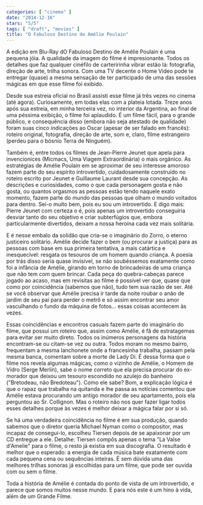 ```yaml
---
categories: [ "cinema" ]
date: "2014-12-16"
stars: "5/5"
tags: [ "draft", "movies" ]
title: "O Fabuloso Destino de Amélie Poulain"
---
```

A edição em Blu-Ray dO Fabuloso Destino de Amélie Poulain é uma
pequena jóia. A qualidade da imagem do filme é impresionante. Todos os
detalhes que faz qualquer cinéfilo de carteririnha vibrar estão lá:
fotografia, direção de arte, trilha sonora. Com uma TV decente o Home
Video pode te entregar (quase) a mesma sensação de ter participado de
uma das sessões mágicas em que esse filme foi exibido.

Desde sua estreia oficial no Brasil assisti esse filme já três
vezes no cinema (até agora). Curiosamente, em todas elas com a
plateia lotada. Treze anos após sua estreia, em minha terceira
vez, no interior da Argentina, ao final de uma péssima exibição,
o filme foi aplaudido. É um filme fácil, para o grande público,
e consequência disso (embora não seja atestado de qualidade) foram
suas cinco indicações ao Oscar (apesar de ser falado em francês):
roteiro original, fotografia, direção de arte, som e, claro, filme
estrangeiro (perdeu para o bósnio Terra de Ninguém).

Também é, entre todos os filmes de Jean-Pierre Jeunet que apela para
invencionices (Micmacs, Uma Viagem Extraordinária) o mais orgânico. As
estratégias de Amélie Poulain em se aproximar de seu interesse amoroso
fazem parte do seu espírito introvertido, cuidadosamente construído no
roteiro escrito por Jeunet e Guillaume Laurant desde sua concepção. As
descrições e curiosidades, como o que cada personagem gosta e
não gosta, ou quantos orgasmos as pessoas estão tendo naquele exato
momento, fazem parte do mundo das pessoas que olham o mundo voltados para
dentro. Sei-o muito bem, pois eu sou um introvertido. E digo mais: Pierre
Jeunet com certeza o é, pois apenas um introvertido conseguiria desviar
tanto do seu objetivo e criar subterfúgios que, embora particularmente
divertidos, deixam a nossa heroína cada vez mais solitária.

E é nesse embalo da solidão que cria-se o imaginário do Zorro, o eterno
justiceiro solitário. Amélie decide fazer o bem (ou procurar a justiça)
para as pessoas com base em sua primeira tentativa, a mais catártica e
inesquecível: resgata os tesouros de um homem quando criança. A poesia
por trás disso seria quase invisível, se não soubéssemos exatamente
como foi a infância de Amélie, girando em torno de brincadeiras de uma
criança que não tem com quem brincar. Cada peça do quebra-cabeças
parece jogado ao acaso, mas em revisitas ao filme é possível ver que,
quase que como por coincidência (sabemos que não), tudo tem sua razão
de ser. Até se você observar que Amélie precisa ir tarde da noite
roubar o anão de jardim de seu pai para perder o metrô e só assim
encontrar seu amor vasculhando o fundo da máquina de fotos... essas
coisas acontecem às vezes.

Essas coincidências e encontros casuais fazem parte do imaginário
do filme, que possui um roteiro que, assim como Amélie, é fã de
estratagemas para evitar ser muito direto. Todos os inúmeros personagens
da história encontram-se ou citam-se vez ou outra. Todos moram no mesmo
bairro, frequentam a mesma lanchonete onde a francesinha trabalha, passam
pela mesma banca, comentam sobre a morte de Lady Di. É dessa forma que
o filme nos revela algumas mágicas, como o vizinho de Amélie, o Homem
de Vidro (Serge Merlin), sabe o nome correto que ela precisa procurar
do ex-morador que deixou um tesouro escondido no azulejo do banheiro
("Bretodeau, não Bredoteau"). Como ele sabe? Bom, a explicação lógica
é que o rapaz que trabalha na quitanda e lhe passa as notícias comentou
que Amélie estava procurando um antigo morador de seu apartamento,
pois ela perguntou ao Sr. Collignon. Mas o roteiro não nos quer fazer
ligar todos esses detalhes porque às vezes é melhor deixar a mágica
falar por si só.

Se há uma verdadeira coincidência no filme é em sua produção, quando
sabemos que o diretor queria Michael Nyman como o compositor, mas incapaz
de consegui-lo, escolheu Tiersen depois de se apaixonar por um CD entregue
a ele. Detalhe: Tiersen compôs apenas o tema "La Valse d'Amelie" para o
filme, o resto já existia em sua discografia. O resultado é melhor que o
esperado: a energia de cada música bate exatamente com cada pequena cena
ou sequências inteiras. É sem dúvida uma das melhores trilhas sonoras
já escolhidas para um filme, que pode ser ouvida com ou sem o filme.

Toda a história de Amélie é contada do ponto de vista de um
introvertido, e parece que somos muitos nesse mundo. E para nós este
é um hino à vida, além de um Grande Filme.
